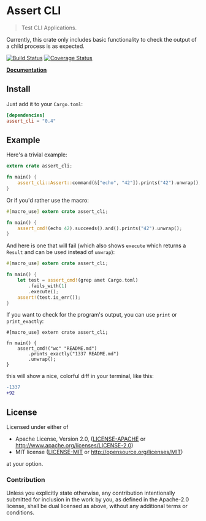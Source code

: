 # Assert CLI

> Test CLI Applications.

Currently, this crate only includes basic functionality to check the output of a child process
is as expected.

[![Build Status](https://travis-ci.org/killercup/assert_cli.svg)](https://travis-ci.org/killercup/assert_cli) [![Coverage Status](https://coveralls.io/repos/killercup/assert_cli/badge.svg?branch=master&service=github)](https://coveralls.io/github/killercup/assert_cli?branch=master)

**[Documentation](http://killercup.github.io/assert_cli/)**

## Install

Just add it to your `Cargo.toml`:

```toml
[dependencies]
assert_cli = "0.4"
```

## Example

Here's a trivial example:

```rust
extern crate assert_cli;

fn main() {
    assert_cli::Assert::command(&["echo", "42"]).prints("42").unwrap();
}
```

Or if you'd rather use the macro:

```rust
#[macro_use] extern crate assert_cli;

fn main() {
    assert_cmd!(echo 42).succeeds().and().prints("42").unwrap();
}
```

And here is one that will fail (which also shows `execute` which returns a
`Result` and can be used instead of `unwrap`):

```rust
#[macro_use] extern crate assert_cli;

fn main() {
    let test = assert_cmd!(grep amet Cargo.toml)
        .fails_with(1)
        .execute();
    assert!(test.is_err());
}
```

If you want to check for the program's output, you can use `print` or
`print_exactly`:

```rust,should_panic="Assert CLI failure"
#[macro_use] extern crate assert_cli;

fn main() {
    assert_cmd!("wc" "README.md")
        .prints_exactly("1337 README.md")
        .unwrap();
}
```

this will show a nice, colorful diff in your terminal, like this:

```diff
-1337
+92
```

## License

Licensed under either of

 * Apache License, Version 2.0, ([LICENSE-APACHE](LICENSE-APACHE) or http://www.apache.org/licenses/LICENSE-2.0)
 * MIT license ([LICENSE-MIT](LICENSE-MIT) or http://opensource.org/licenses/MIT)

at your option.

### Contribution

Unless you explicitly state otherwise, any contribution intentionally
submitted for inclusion in the work by you, as defined in the Apache-2.0
license, shall be dual licensed as above, without any additional terms or
conditions.
